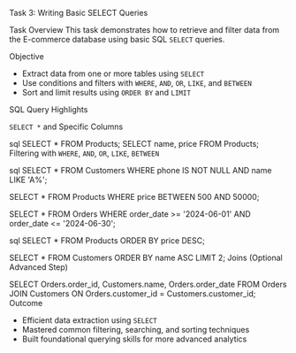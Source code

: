  Task 3: Writing Basic SELECT Queries

 Task Overview
This task demonstrates how to retrieve and filter data from the E-commerce database using basic SQL `SELECT` queries.

 Objective
* Extract data from one or more tables using `SELECT`
* Use conditions and filters with `WHERE`, `AND`, `OR`, `LIKE`, and `BETWEEN`
* Sort and limit results using `ORDER BY` and `LIMIT`

SQL Query Highlights

`SELECT *` and Specific Columns

sql
SELECT * FROM Products;
SELECT name, price FROM Products;
  Filtering with `WHERE`, `AND`, `OR`, `LIKE`, `BETWEEN`

sql
SELECT * FROM Customers
WHERE phone IS NOT NULL AND name LIKE 'A%';

SELECT * FROM Products
WHERE price BETWEEN 500 AND 50000;

SELECT * FROM Orders
WHERE order_date >= '2024-06-01' AND order_date <= '2024-06-30';

sql
SELECT * FROM Products
ORDER BY price DESC;

SELECT * FROM Customers
ORDER BY name ASC
LIMIT 2;
  Joins (Optional Advanced Step)

SELECT Orders.order_id, Customers.name, Orders.order_date
FROM Orders
JOIN Customers ON Orders.customer_id = Customers.customer_id;
 Outcome

* Efficient data extraction using `SELECT`
* Mastered common filtering, searching, and sorting techniques
* Built foundational querying skills for more advanced analytics


